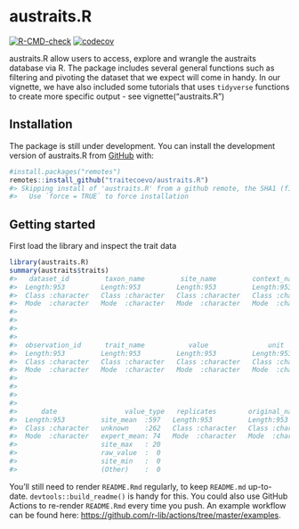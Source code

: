 
<!-- README.md is generated from README.Rmd. Please edit that file -->

# austraits.R

<!-- badges: start -->

[![R-CMD-check](https://github.com/traitecoevo/austraits.R/workflows/R-CMD-check/badge.svg)](https://github.com/traitecoevo/austraits.R/actions)
[![codecov](https://codecov.io/gh/traitecoevo/austraits.R/branch/master/graph/badge.svg?token=JT1M0AMZ44)](https://codecov.io/gh/traitecoevo/austraits.R)
<!-- badges: end -->

austraits.R allow users to access, explore and wrangle the austraits
database via R. The package includes several general functions such as
filtering and pivoting the dataset that we expect will come in handy. In
our vignette, we have also included some tutorials that uses `tidyverse`
functions to create more specific output - see vignette(“austraits.R”)

## Installation

The package is still under development. You can install the development
version of austraits.R from [GitHub](https://github.com/) with:

``` r
#install.packages("remotes")
remotes::install_github("traitecoevo/austraits.R")
#> Skipping install of 'austraits.R' from a github remote, the SHA1 (f17d774d) has not changed since last install.
#>   Use `force = TRUE` to force installation
```

## Getting started

First load the library and inspect the trait data

``` r
library(austraits.R)
summary(austraits$traits)
#>   dataset_id         taxon_name         site_name         context_name      
#>  Length:953         Length:953         Length:953         Length:953        
#>  Class :character   Class :character   Class :character   Class :character  
#>  Mode  :character   Mode  :character   Mode  :character   Mode  :character  
#>                                                                             
#>                                                                             
#>                                                                             
#>                                                                             
#>  observation_id      trait_name           value               unit          
#>  Length:953         Length:953         Length:953         Length:953        
#>  Class :character   Class :character   Class :character   Class :character  
#>  Mode  :character   Mode  :character   Mode  :character   Mode  :character  
#>                                                                             
#>                                                                             
#>                                                                             
#>                                                                             
#>      date                 value_type   replicates        original_name     
#>  Length:953         site_mean  :597   Length:953         Length:953        
#>  Class :character   unknown    :262   Class :character   Class :character  
#>  Mode  :character   expert_mean: 74   Mode  :character   Mode  :character  
#>                     site_max   : 20                                        
#>                     raw_value  :  0                                        
#>                     site_min   :  0                                        
#>                     (Other)    :  0
```

You’ll still need to render `README.Rmd` regularly, to keep `README.md`
up-to-date. `devtools::build_readme()` is handy for this. You could also
use GitHub Actions to re-render `README.Rmd` every time you push. An
example workflow can be found here:
<https://github.com/r-lib/actions/tree/master/examples>.
